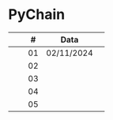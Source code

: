 # PyChain

|  |  | # | Data |  |
|:---:|:---:|:---:|:---:|:---|
|  |  | 01 | 02/11/2024 |  |
|  |  | 02 |  |  |
|  |  | 03 |  |  |
|  |  | 04 |  |  |
|  |  | 05 |  |  |